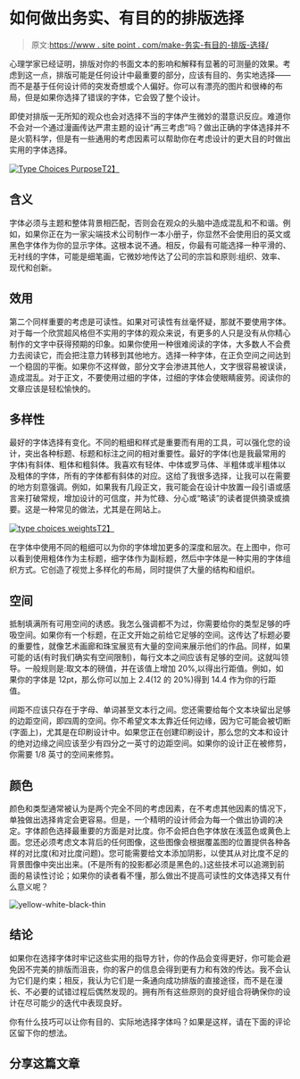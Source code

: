 # 如何做出务实、有目的的排版选择

> 原文:[https://www . site point . com/make-务实-有目的-排版-选择/](https://www.sitepoint.com/make-pragmatic-purposeful-typography-choices/)

心理学家已经证明，排版对你的书面文本的影响和解释有显著的可测量的效果。考虑到这一点，排版可能是任何设计中最重要的部分，应该有目的、务实地选择——而不是基于任何设计师的突发奇想或个人偏好。你可以有漂亮的图片和很棒的布局，但是如果你选择了错误的字体，它会毁了整个设计。

即使对排版一无所知的观众也会对选择不当的字体产生微妙的潜意识反应。难道你不会对一个通过漫画传达严肃主题的设计“再三考虑”吗？做出正确的字体选择并不是火箭科学，但是有一些通用的考虑因素可以帮助你在考虑设计的更大目的时做出实用的字体选择。

[![Type Choices Purpose](../Images/ac2e03629aa8a80bbdebdf577a822a3e.png)T2】](https://www.sitepoint.com/wp-content/uploads/2013/09/type-choices-purpose.jpg)

## 含义

字体必须与主题和整体背景相匹配，否则会在观众的头脑中造成混乱和不和谐。例如，如果你正在为一家尖端技术公司制作一本小册子，你显然不会使用旧的英文或黑色字体作为你的显示字体。这根本说不通。相反，你最有可能选择一种平滑的、无衬线的字体，可能是细笔画，它微妙地传达了公司的宗旨和原则:组织、效率、现代和创新。

## 效用

第二个同样重要的考虑是可读性。如果对可读性有丝毫怀疑，那就不要使用字体。对于每一个欣赏超风格但不实用的字体的观众来说，有更多的人只是没有从你精心制作的文字中获得预期的印象。如果你使用一种很难阅读的字体，大多数人不会费力去阅读它，而会把注意力转移到其他地方。选择一种字体，在正负空间之间达到一个稳固的平衡。如果你不这样做，部分文字会渗进其他人，文字很容易被误读，造成混乱。对于正文，不要使用过细的字体，过细的字体会使眼睛疲劳。阅读你的文章应该是轻松愉快的。

## 多样性

最好的字体选择有变化。不同的粗细和样式是重要而有用的工具，可以强化您的设计，突出各种标题、标题和标注之间的相对重要性。最好的字体(也是我最常用的字体)有斜体、粗体和粗斜体。我喜欢有轻体、中体或罗马体、半粗体或半粗体以及粗体的字体，所有的字体都有斜体的对应。这给了我很多选择，让我可以在需要的地方刻意强调。例如，如果我有几段正文，我可能会在设计中放置一段引语或感言来打破常规，增加设计的可信度，并为忙碌、分心或“略读”的读者提供摘录或摘要。这是一种常见的做法，尤其是在网站上。

[![type choices weights](../Images/80e43cfe87b8e17b27a7842b1fe199d6.png)T2】](https://www.sitepoint.com/wp-content/uploads/2013/09/type-choices-weights.jpg)

在字体中使用不同的粗细可以为你的字体增加更多的深度和层次。在上图中，你可以看到使用粗体作为主标题，细字体作为副标题，然后中字体是一种实用的字体组织方式。它创造了视觉上多样化的布局，同时提供了大量的结构和组织。

## 空间

抵制填满所有可用空间的诱惑。我怎么强调都不为过，你需要给你的类型足够的呼吸空间。如果你有一个标题，在正文开始之前给它足够的空间。这传达了标题必要的重要性，就像艺术画廊和珠宝展览有大量的空间来展示他们的作品。同样，如果可能的话(有时我们确实有空间限制)，每行文本之间应该有足够的空间。这就叫领导。一般规则是:取文本的磅值，并在该值上增加 20%,以得出行距值。例如，如果你的字体是 12pt，那么你可以加上 2.4(12 的 20%)得到 14.4 作为你的行距值。

间距不应该只存在于字母、单词甚至文本行之间。您还需要给每个文本块留出足够的边距空间，即四周的空间。你不希望文本太靠近任何边缘，因为它可能会被切断(字面上)，尤其是在印刷设计中。如果您正在创建印刷设计，那么您的文本和设计的绝对边缘之间应该至少有四分之一英寸的边距空间。如果你的设计正在被修剪，你需要 1/8 英寸的空间来修剪。

## 颜色

颜色和类型通常被认为是两个完全不同的考虑因素，在不考虑其他因素的情况下，单独做出选择肯定会更容易。但是，一个精明的设计师会为每一个做出协调的决定。字体颜色选择最重要的方面是对比度。你不会把白色字体放在浅蓝色或黄色上面。您还必须考虑文本背后的任何图像，这些图像会根据覆盖图的位置提供各种各样的对比度(和对比度问题)。您可能需要给文本添加阴影，以使其从对比度不足的背景图像中突出出来。(不是所有的投影都必须是黑色的。)这些技术可以追溯到前面的易读性讨论；如果你的读者看不懂，那么做出不提高可读性的文体选择又有什么意义呢？

![yellow-white-black-thin](../Images/ba2166d82a3e3b09aa3a55963005b74f.png)

## 结论

如果你在选择字体时牢记这些实用的指导方针，你的作品会变得更好，你可能会避免因不完美的排版而沮丧，你的客户的信息会得到更有力和有效的传达。我不会认为它们是约束；相反，我认为它们是一条通向成功排版的直接途径，而不是在漫长、不必要的试错过程后偶然发现的。拥有所有这些原则的良好组合将确保你的设计在尽可能少的迭代中表现良好。

你有什么技巧可以让你有目的、实际地选择字体吗？如果是这样，请在下面的评论区留下你的想法。

## 分享这篇文章